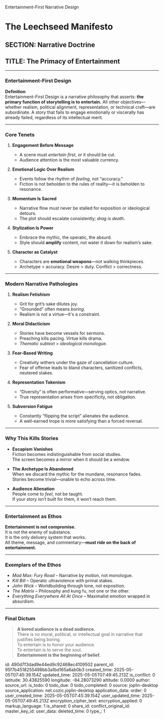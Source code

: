 Entertainment-First Narrative Design

# The Leechseed Manifesto  
## SECTION: Narrative Doctrine  
## TITLE: The Primacy of Entertainment

---

### **Entertainment-First Design**

**Definition**  
Entertainment-First Design is a narrative philosophy that asserts: **the primary function of storytelling is to entertain.** All other objectives—whether realism, political alignment, representation, or technical craft—are subordinate. A story that fails to engage emotionally or viscerally has already failed, regardless of its intellectual merit.

---

### **Core Tenets**

1. **Engagement Before Message**  
   - A scene must *entertain first*, or it should be cut.  
   - Audience attention is the most valuable currency.

2. **Emotional Logic Over Realism**  
   - Events follow the rhythm of *feeling*, not “accuracy.”  
   - Fiction is not beholden to the rules of reality—it is beholden to resonance.

3. **Momentum Is Sacred**  
   - Narrative flow must never be stalled for exposition or ideological detours.  
   - The plot should escalate consistently; *drag is death*.

4. **Stylization Is Power**  
   - Embrace the mythic, the operatic, the absurd.  
   - Style should **amplify** content, not water it down for realism’s sake.

5. **Character as Catalyst**  
   - Characters are **emotional weapons**—not walking thinkpieces.  
   - Archetype > accuracy. Desire > duty. Conflict > correctness.

---

### **Modern Narrative Pathologies**

1. **Realism Fetishism**  
   - Grit for grit’s sake dilutes joy.  
   - “Grounded” often means *boring*.  
   - Realism is not a virtue—it's a constraint.

2. **Moral Didacticism**  
   - Stories have become vessels for sermons.  
   - Preaching kills pacing. Virtue kills drama.  
   - *Thematic subtext* > *ideological monologue*.

3. **Fear-Based Writing**  
   - Creativity withers under the gaze of cancellation culture.  
   - Fear of offense leads to bland characters, sanitized conflicts, neutered stakes.

4. **Representation Tokenism**  
   - “Diversity” is often performative—serving optics, not narrative.  
   - True representation arises from specificity, not obligation.

5. **Subversion Fatigue**  
   - Constantly “flipping the script” alienates the audience.  
   - A well-earned trope is more satisfying than a forced reversal.

---

### **Why This Kills Stories**

- **Escapism Vanishes**  
  Fiction becomes indistinguishable from social studies.  
  The screen becomes a mirror when it should be a window.

- **The Archetype Is Abandoned**  
  When we discard the mythic for the mundane, resonance fades.  
  Stories become trivial—unable to echo across time.

- **Audience Alienation**  
  People come to *feel*, not be taught.  
  If your story isn’t built for them, it won’t reach them.

---

### **Entertainment as Ethos**

**Entertainment is not compromise.**  
It is not the enemy of substance.  
It is the only delivery system that works.  
All theme, message, and commentary—**must ride on the back of entertainment.**

---

### **Exemplars of the Ethos**

- *Mad Max: Fury Road* – Narrative by motion, not monologue.  
- *Kill Bill* – Operatic ultraviolence with primal stakes.  
- *John Wick* – Worldbuilding through tone, not exposition.  
- *The Matrix* – Philosophy and kung fu, not one or the other.  
- *Everything Everywhere All At Once* – Maximalist emotion wrapped in absurdism.

---

### **Final Dictum**

> **A bored audience is a dead audience.**  
> There is no moral, political, or intellectual goal in narrative that justifies being boring.  
> To entertain is to honor your audience.  
> To entertain is to serve the soul.  
> **Entertainment is the beginning of belief.**


id: 490d7f3dad9e44ed9c92468ec4109502
parent_id: 95f7b4518255498bb3a1bd165a6ab0b3
created_time: 2025-05-05T07:45:39.154Z
updated_time: 2025-05-05T07:49:45.213Z
is_conflict: 0
latitude: 30.43825590
longitude: -84.28073290
altitude: 0.0000
author: 
source_url: 
is_todo: 0
todo_due: 0
todo_completed: 0
source: joplin-desktop
source_application: net.cozic.joplin-desktop
application_data: 
order: 0
user_created_time: 2025-05-05T07:45:39.154Z
user_updated_time: 2025-05-05T07:49:45.213Z
encryption_cipher_text: 
encryption_applied: 0
markup_language: 1
is_shared: 0
share_id: 
conflict_original_id: 
master_key_id: 
user_data: 
deleted_time: 0
type_: 1